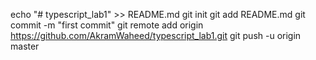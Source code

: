 echo "# typescript_lab1" >> README.md
git init
git add README.md
git commit -m "first commit"
git remote add origin https://github.com/AkramWaheed/typescript_lab1.git
git push -u origin master
